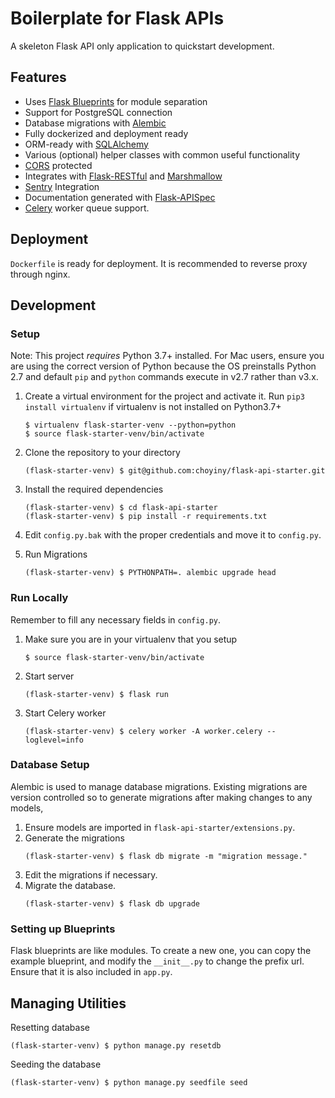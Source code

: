 # Boilerplate for Flask APIs
A skeleton Flask API only application to quickstart development.

## Features
- Uses [Flask Blueprints](https://flask.palletsprojects.com/en/1.1.x/blueprints/) for module separation
- Support for PostgreSQL connection
- Database migrations with [Alembic](https://alembic.sqlalchemy.org/en/latest/)
- Fully dockerized and deployment ready
- ORM-ready with [SQLAlchemy](https://www.sqlalchemy.org/)
- Various (optional) helper classes with common useful functionality
- [CORS](https://flask-cors.readthedocs.io/en/latest/) protected
- Integrates with [Flask-RESTful](https://flask-restful.readthedocs.io/en/latest/) and [Marshmallow](https://flask-marshmallow.readthedocs.io/en/latest/)
- [Sentry](https://sentry.io/) Integration
- Documentation generated with [Flask-APISpec](https://github.com/jmcarp/flask-apispec/)
- [Celery](http://www.celeryproject.org/) worker queue support.

## Deployment
`Dockerfile` is ready for deployment.
It is recommended to reverse proxy through nginx.

## Development
### Setup

Note: This project *requires* Python 3.7+ installed. For Mac users, ensure you are using the correct version of Python because the OS preinstalls Python 2.7 and default `pip` and `python` commands execute in v2.7 rather than v3.x.

1. Create a virtual environment for the project and activate it. Run `pip3 install virtualenv` if virtualenv is not installed on Python3.7+
    ```
    $ virtualenv flask-starter-venv --python=python
    $ source flask-starter-venv/bin/activate
    ```

3. Clone the repository to your directory
    ```
    (flask-starter-venv) $ git@github.com:choyiny/flask-api-starter.git
    ```

4. Install the required dependencies
    ```
    (flask-starter-venv) $ cd flask-api-starter
    (flask-starter-venv) $ pip install -r requirements.txt
    ```

5. Edit `config.py.bak` with the proper credentials and move it to `config.py`.
6. Run Migrations
    ```
    (flask-starter-venv) $ PYTHONPATH=. alembic upgrade head
    ```
    
### Run Locally
Remember to fill any necessary fields in `config.py`.
1. Make sure you are in your virtualenv that you setup
    ```
    $ source flask-starter-venv/bin/activate
    ```
2. Start server
    ```
    (flask-starter-venv) $ flask run
    ```
3. Start Celery worker
    ```
    (flask-starter-venv) $ celery worker -A worker.celery --loglevel=info
    ```
    
### Database Setup
Alembic is used to manage database migrations. Existing migrations are version controlled so to generate migrations after making changes to any models,
 
1. Ensure models are imported in `flask-api-starter/extensions.py`.
2. Generate the migrations
    ```
    (flask-starter-venv) $ flask db migrate -m "migration message."
    ```
3. Edit the migrations if necessary.
4. Migrate the database.
    ```
    (flask-starter-venv) $ flask db upgrade
    ```

### Setting up Blueprints
Flask blueprints are like modules. To create a new one, you can copy the example blueprint, and modify the `__init__.py`
to change the prefix url. Ensure that it is also included in `app.py`.
    
## Managing Utilities
Resetting database
```
(flask-starter-venv) $ python manage.py resetdb
```
Seeding the database
```
(flask-starter-venv) $ python manage.py seedfile seed
```
